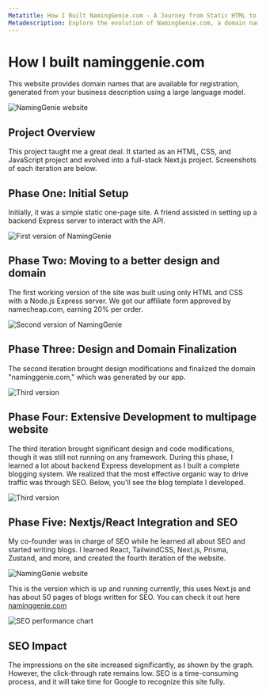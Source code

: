 ```yaml
---
Metatitle: How I Built NamingGenie.com - A Journey from Static HTML to Next.js
Metadescription: Explore the evolution of NamingGenie.com, a domain name generator powered by AI. Learn about the development process, from a simple HTML site to a full-stack Next.js application, and the impact of SEO strategies.
---
```


# How I built naminggenie.com

This website provides domain names that are available for registration, generated from your business description using a large language model.

![NamingGenie website](/naminggenie.webp)

## Project Overview

This project taught me a great deal. It started as an HTML, CSS, and JavaScript project and evolved into a full-stack Next.js project. Screenshots of each iteration are below.

## Phase One: Initial Setup

Initially, it was a simple static one-page site. A friend assisted in setting up a backend Express server to interact with the API.

![First version of NamingGenie](/dominator.webp)

## Phase Two: Moving to a better design and domain

The first working version of the site was built using only HTML and CSS with a Node.js Express server. We got our affiliate form approved by namecheap.com, earning 20% per order.

![Second version of NamingGenie](/naming.webp)

## Phase Three: Design and Domain Finalization

The second iteration brought design modifications and finalized the domain "naminggenie.com," which was generated by our app.

![Third version](/three-blog-3.webp)

## Phase Four: Extensive Development to multipage website

The third iteration brought significant design and code modifications, though it was still not running on any framework. During this phase, I learned a lot about backend Express development as I built a complete blogging system. We realized that the most effective organic way to drive traffic was through SEO. Below, you'll see the blog template I developed.

![Third version](/three-blog-1.webp)

## Phase Five: Nextjs/React Integration and SEO

My co-founder was in charge of SEO while he learned all about SEO and started writing blogs. I learned React, TailwindCSS, Next.js, Prisma, Zustand, and more, and created the fourth iteration of the website.

![NamingGenie website](/naminggenie.webp)

This is the version which is up and running currently, this uses Next.js and has about 50 pages of blogs written for SEO. You can check it out here [naminggenie.com](https://www.naminggenie.com/)

![SEO performance chart](/seoperformance.webp)

## SEO Impact

The impressions on the site increased significantly, as shown by the graph. However, the click-through rate remains low. SEO is a time-consuming process, and it will take time for Google to recognize this site fully.
